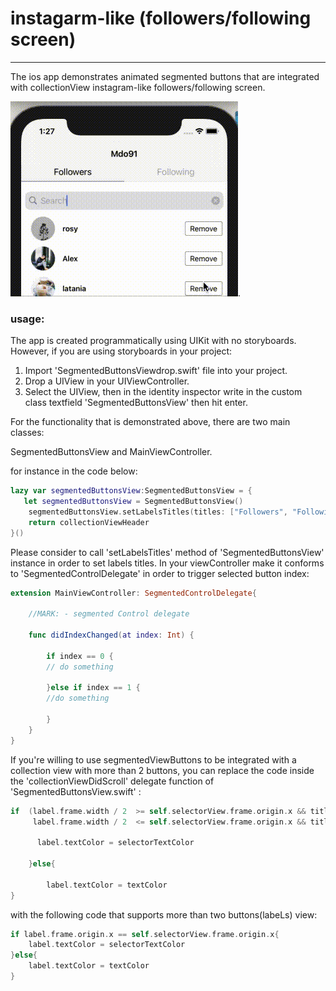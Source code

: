 # instagarm-like (followers/following screen)
---------------------------------------------
The ios app demonstrates animated segmented buttons that are integrated with collectionView instagram-like followers/following screen.

![alt text](https://github.com/mdo91/instagarm-followers/blob/main/resources/md01.gif). 

### usage:

The app is created programmatically using UIKit with no storyboards. However, if you are using storyboards in your project:

1. Import 'SegmentedButtonsViewdrop.swift' file into your project.
2. Drop a UIView in your UIViewController.
3. Select the UIView, then in the identity inspector write in the custom class textfield 'SegmentedButtonsView' then hit enter.

For the functionality that is demonstrated above, there are two main classes: 

  SegmentedButtonsView and MainViewController.

  for instance in the code below:

```swift
lazy var segmentedButtonsView:SegmentedButtonsView = {
   let segmentedButtonsView = SegmentedButtonsView()
    segmentedButtonsView.setLabelsTitles(titles: ["Followers", "Following"])
    return collectionViewHeader
}()
```
Please consider to call 'setLabelsTitles' method of 'SegmentedButtonsView' instance in order to set labels titles.
In your viewController make it conforms to 'SegmentedControlDelegate' in order to trigger selected button index:

```swift
extension MainViewController: SegmentedControlDelegate{

    //MARK: - segmented Control delegate
    
    func didIndexChanged(at index: Int) {

        if index == 0 {
        // do something
    
        }else if index == 1 {
        //do something

        }
    }
}
```

If you're willing to use segmentedViewButtons to be integrated with a collection view with more than 2 buttons, you can replace the code inside the 'collectionViewDidScroll' delegate function of 'SegmentedButtonsView.swift' :

```swift
if  (label.frame.width / 2  >= self.selectorView.frame.origin.x && titles[0] == label.text! ||
     label.frame.width / 2  <= self.selectorView.frame.origin.x && titles[1] == label.text! ) {
                            
      label.textColor = selectorTextColor
                            
    }else{

        label.textColor = textColor
}

```
with the following code that supports more than two buttons(labeLs) view:

```swift
if label.frame.origin.x == self.selectorView.frame.origin.x{
    label.textColor = selectorTextColor
}else{
    label.textColor = textColor
}
```






